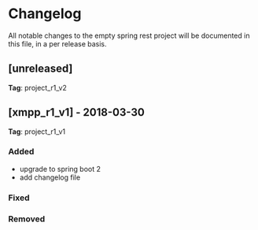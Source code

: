 # Changelog
All notable changes to the empty spring rest project will be documented in this file, in a per release basis.

## [unreleased]
**Tag**: project_r1_v2

## [xmpp_r1_v1] - 2018-03-30
**Tag**: project_r1_v1

### Added
- upgrade to spring boot 2
- add changelog file

### Fixed

### Removed